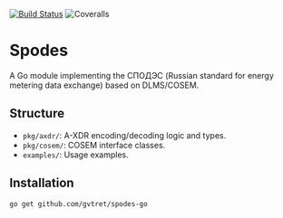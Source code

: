 [![Build Status](https://github.com/gvtret/spodes-go/actions/workflows/test.yml/badge.svg)](https://github.com/gvtret/spodes-go/actions)
![Coveralls](https://img.shields.io/coverallsCoverage/github/gvtret/spodes-go)
# Spodes

A Go module implementing the СПОДЭС (Russian standard for energy metering data exchange) based on DLMS/COSEM.

## Structure

- `pkg/axdr/`: A-XDR encoding/decoding logic and types.
- `pkg/cosem/`: COSEM interface classes.
- `examples/`: Usage examples.

## Installation

```bash
go get github.com/gvtret/spodes-go